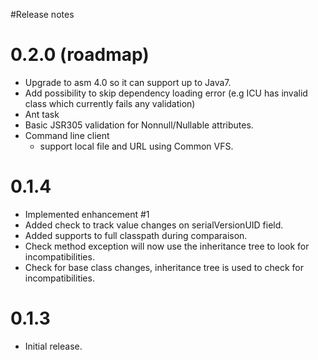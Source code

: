 #Release notes

# 0.2.0 (roadmap) #

  * Upgrade to asm 4.0 so it can support up to Java7.
  * Add possibility to skip dependency loading error (e.g ICU has invalid class which currently fails any validation)
  * Ant task
  * Basic JSR305 validation for Nonnull/Nullable attributes.
  * Command line client
    * support local file and URL using Common VFS.

# 0.1.4 #

  * Implemented enhancement #1
  * Added check to track value changes on serialVersionUID field.
  * Added supports to full classpath during comparaison.
  * Check method exception will now use the inheritance tree to look for incompatibilities.
  * Check for base class changes,  inheritance tree is used to check for incompatibilities.

# 0.1.3 #

  * Initial release.